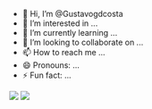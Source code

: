 - 👋 Hi, I’m @Gustavogdcosta
- 👀 I’m interested in ...
- 🌱 I’m currently learning ...
- 💞️ I’m looking to collaborate on ...
- 📫 How to reach me ...
- 😄 Pronouns: ...
- ⚡ Fun fact: ...


<img src="https://github-readme-stats.vercel.app/api?username=Gustavogdcosta&show_icons=true&theme=dracula&include_all_commits=true&count_private=true"/>

<img src="https://github-readme-stats.vercel.app/api/top-langs/?username=Gustavogdcosta&layout=compact&langs_count=7&theme=dracula"/>

<!---


Gustavogdcosta/Gustavogdcosta is a ✨ special ✨ repository because its `README.md` (this file) appears on your GitHub profile.
You can click the Preview link to take a look at your changes.
--->
